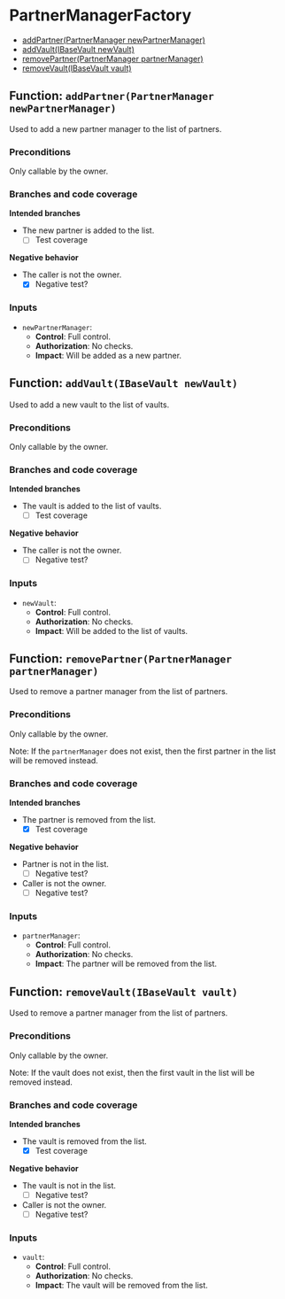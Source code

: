 # PartnerManagerFactory

- [addPartner(PartnerManager newPartnerManager)](#function-addpartnerpartnermanager-newpartnermanager)
- [addVault(IBaseVault newVault)](#function-addvaultibasevault-newvault)
- [removePartner(PartnerManager partnerManager)](#function-removepartnerpartnermanager-partnermanager)
- [removeVault(IBaseVault vault)](#function-removevaultibasevault-vault)


## Function: `addPartner(PartnerManager newPartnerManager)`

Used to add a new partner manager to the list of partners.

### Preconditions

Only callable by the owner.

### Branches and code coverage

**Intended branches**

- The new partner is added to the list.
  - [ ] Test coverage

**Negative behavior**

- The caller is not the owner.
  - [x] Negative test?

### Inputs

- `newPartnerManager`:
  - **Control**: Full control.
  - **Authorization**: No checks.
  - **Impact**: Will be added as a new partner.

## Function: `addVault(IBaseVault newVault)`

Used to add a new vault to the list of vaults.

### Preconditions

Only callable by the owner.

### Branches and code coverage

**Intended branches**

- The vault is added to the list of vaults.
  - [ ] Test coverage

**Negative behavior**

- The caller is not the owner.
  - [ ] Negative test?

### Inputs

- `newVault`:
  - **Control**: Full control.
  - **Authorization**: No checks.
  - **Impact**: Will be added to the list of vaults.

## Function: `removePartner(PartnerManager partnerManager)`

Used to remove a partner manager from the list of partners.

### Preconditions

Only callable by the owner.

Note: If the `partnerManager` does not exist, then the first partner in the list will be removed instead.

### Branches and code coverage

**Intended branches**

- The partner is removed from the list.
  - [x] Test coverage

**Negative behavior**

- Partner is not in the list.
  - [ ] Negative test?
- Caller is not the owner.
  - [ ] Negative test?

### Inputs

- `partnerManager`:
  - **Control**: Full control.
  - **Authorization**: No checks.
  - **Impact**: The partner will be removed from the list.

## Function: `removeVault(IBaseVault vault)`

Used to remove a partner manager from the list of partners.

### Preconditions

Only callable by the owner.

Note: If the vault does not exist, then the first vault in the list will be removed instead.

### Branches and code coverage

**Intended branches**

- The vault is removed from the list.
  - [x] Test coverage

**Negative behavior**

- The vault is not in the list.
  - [ ] Negative test?
- Caller is not the owner.
  - [ ] Negative test?

### Inputs

- `vault`:
  - **Control**: Full control.
  - **Authorization**: No checks.
  - **Impact**: The vault will be removed from the list.

